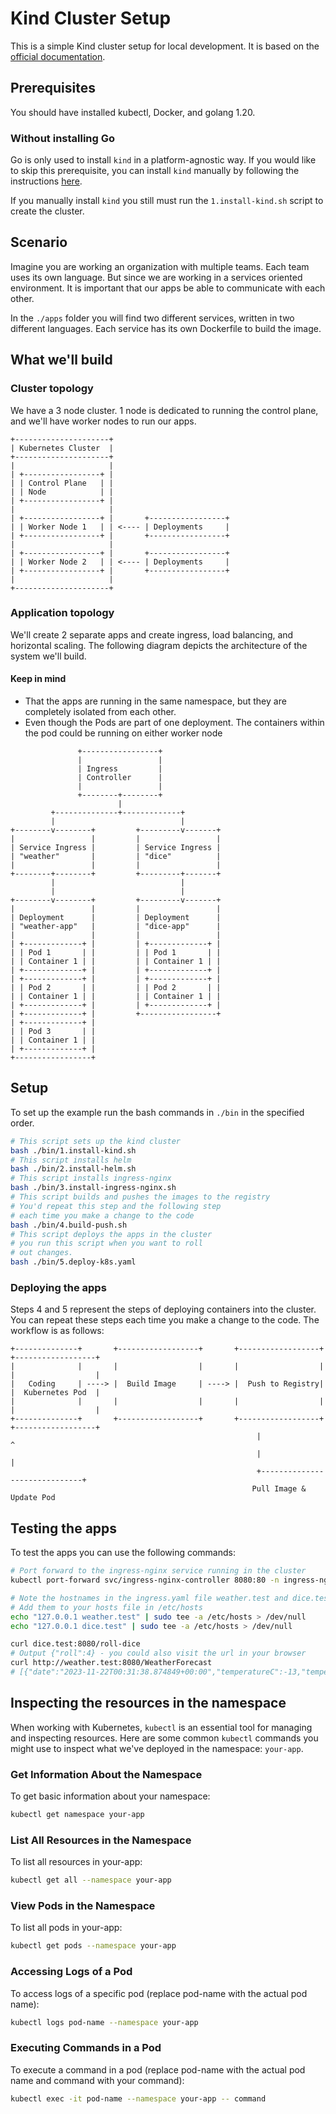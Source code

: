 # Kind Cluster Setup
This is a simple Kind cluster setup for local development. It is based on the [official documentation](https://kind.sigs.k8s.io/docs/user/quick-start/).
## Prerequisites
You should have installed kubectl, Docker, and golang 1.20.

### Without installing Go
Go is only used to install `kind` in a platform-agnostic way. If you would like to skip this prerequisite, you can install `kind` manually by following the instructions [here](https://kind.sigs.k8s.io/docs/user/quick-start/#installation).

If you manually install `kind` you still must run the `1.install-kind.sh` script to create the cluster.

## Scenario
Imagine you are working an organization with multiple teams. Each team uses its own language. But since we are working in a services oriented environment. It is important that our apps be able to communicate with each other.

In the `./apps` folder you will find two different services, written in two different languages. Each service has its own Dockerfile to build the image.

## What we'll build

### Cluster topology
We have a 3 node cluster. 1 node is dedicated to running the control plane, and we'll have worker nodes to run our apps.

```
+---------------------+
| Kubernetes Cluster  |
+---------------------+
|                     |
| +-----------------+ |
| | Control Plane   | |
| | Node            | |
| +-----------------+ |
|                     |
| +-----------------+ |       +-----------------+
| | Worker Node 1   | | <---- | Deployments     |
| +-----------------+ |       +-----------------+
|                     |       
| +-----------------+ |       +-----------------+
| | Worker Node 2   | | <---- | Deployments     |
| +-----------------+ |       +-----------------+
|                     |
+---------------------+
```

### Application topology
We'll create 2 separate apps and create ingress, load balancing, and horizontal scaling. The following diagram depicts the architecture of the system we'll build.

#### Keep in mind
- That the apps are running in the same namespace, but they are completely isolated from each other.
- Even though the Pods are part of one deployment. The containers within the pod could be running on either worker node

```
               +-----------------+
               |                 |
               | Ingress         |
               | Controller      |
               |                 |
               +--------+--------+
                        |
         +--------------+-------------+
         |                            |
+--------v--------+         +---------v-------+
|                 |         |                 |
| Service Ingress |         | Service Ingress |
| "weather"       |         | "dice"          |
|                 |         |                 |
+--------+--------+         +---------+-------+
         |                            |
         |                            |
+--------v--------+         +---------v-------+
|                 |         |                 |
| Deployment      |         | Deployment      |
| "weather-app"   |         | "dice-app"      |
|                 |         |                 |
| +-------------+ |         | +-------------+ |
| | Pod 1       | |         | | Pod 1       | |
| | Container 1 | |         | | Container 1 | |
| +-------------+ |         | +-------------+ |
| +-------------+ |         | +-------------+ |
| | Pod 2       | |         | | Pod 2       | |
| | Container 1 | |         | | Container 1 | |
| +-------------+ |         | +-------------+ |
| +-------------+ |         +-----------------+
| +-------------+ |         
| | Pod 3       | |         
| | Container 1 | |         
| +-------------+ |         
+-----------------+         
```

## Setup
To set up the example run the bash commands in `./bin` in the specified order.

```bash
# This script sets up the kind cluster
bash ./bin/1.install-kind.sh
# This script installs helm
bash ./bin/2.install-helm.sh
# This script installs ingress-nginx
bash ./bin/3.install-ingress-nginx.sh
# This script builds and pushes the images to the registry
# You'd repeat this step and the following step
# each time you make a change to the code
bash ./bin/4.build-push.sh
# This script deploys the apps in the cluster
# you run this script when you want to roll
# out changes.
bash ./bin/5.deploy-k8s.yaml
```

### Deploying the apps

Steps 4 and 5 represent the steps of deploying containers into the cluster. You can repeat these steps each time you make a change to the code.
The workflow is as follows:

```
+--------------+       +------------------+       +------------------+       +------------------+
|              |       |                  |       |                  |       |                  |
|   Coding     | ----> |  Build Image     | ----> |  Push to Registry|       |  Kubernetes Pod  |
|              |       |                  |       |                  |       |                  |
+--------------+       +------------------+       +------------------+       +------------------+
                                                       |                              ^
                                                       |                              |
                                                       +------------------------------+
                                                      Pull Image & Update Pod
```

## Testing the apps

To test the apps you can use the following commands:

```bash
# Port forward to the ingress-nginx service running in the cluster
kubectl port-forward svc/ingress-nginx-controller 8080:80 -n ingress-nginx

# Note the hostnames in the ingress.yaml file weather.test and dice.test respectively
# Add them to your hosts file in /etc/hosts
echo "127.0.0.1 weather.test" | sudo tee -a /etc/hosts > /dev/null
echo "127.0.0.1 dice.test" | sudo tee -a /etc/hosts > /dev/null

curl dice.test:8080/roll-dice
# Output {"roll":4} - you could also visit the url in your browser
curl http://weather.test:8080/WeatherForecast
# [{"date":"2023-11-22T00:31:38.874849+00:00","temperatureC":-13,"temperatureF":9,"summary":"Balmy"},{"date":"2023-11-23T00:31:38.874939+00:00","temperatureC":11,"temperatureF":51,"summary":"Bracing"},{"date":"2023-11-24T00:31:38.8749399+00:00","temperatureC":25,"temperatureF":76,"summary":"Mild"},{"date":"2023-11-25T00:31:38.8749401+00:00","temperatureC":31,"temperatureF":87,"summary":"Freezing"},{"date":"2023-11-26T00:31:38.8749403+00:00","temperatureC":32,"temperatureF":89,"summary":"Scorching"}]
```

## Inspecting the resources in the namespace

When working with Kubernetes, `kubectl` is an essential tool for managing and inspecting resources. Here are some common `kubectl` commands you might use to inspect what we've deployed in the namespace: `your-app`.

### Get Information About the Namespace

To get basic information about your namespace:

```bash
kubectl get namespace your-app
```

### List All Resources in the Namespace
To list all resources in your-app:

```bash
kubectl get all --namespace your-app
```

### View Pods in the Namespace
To list all pods in your-app:

```bash
kubectl get pods --namespace your-app
```
### Accessing Logs of a Pod
To access logs of a specific pod (replace pod-name with the actual pod name):

```bash
kubectl logs pod-name --namespace your-app
```

### Executing Commands in a Pod
To execute a command in a pod (replace pod-name with the actual pod name and command with your command):
```bash
kubectl exec -it pod-name --namespace your-app -- command
```